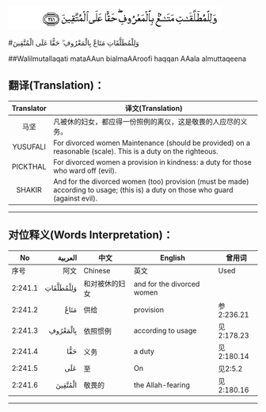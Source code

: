 ![002:241](images/002_241.gif)

#وَلِلْمُطَلَّقَاتِ مَتَاعٌ بِالْمَعْرُوفِ ۖ حَقًّا عَلَى الْمُتَّقِينَ 

##Walilmutallaqati mataAAun bialmaAAroofi haqqan AAala almuttaqeena 

## 翻译(Translation)：

| Translator | 译文(Translation)                                            |
| :--------: | ------------------------------------------------------------ |
|    马坚    | 凡被休的妇女，都应得一份照例的离仪，这是敬畏的人应尽的义务。 |
|  YUSUFALI  | For divorced women Maintenance (should be provided) on a reasonable (scale). This is a duty on the righteous. |
|  PICKTHAL  | For divorced women a provision in kindness: a duty for those who ward off (evil). |
|   SHAKIR   | And for the divorced women (too) provision (must be made) according to usage; (this is) a duty on those who guard (against evil). |

---

## 对位释义(Words Interpretation)：

| No   | العربية | 中文    | English | 曾用词 |
| ---- | ------: | ------- | ------- | ------ |
| 序号 |    阿文 | Chinese | 英文    | Used   |
| 2:241.1 | وَلِلْمُطَلَّقَاتِ | 和对被休的妇女 | and for the divorced women |            |
| 2:241.2 | مَتَاعٌ      | 供给           | provision                  | 参2:236.21 |
| 2:241.3 | بِالْمَعْرُوفِ  | 依照惯例       | according to usage         | 见2:178.23 |
| 2:241.4 | حَقًّا       | 义务           | a duty                     | 见2:180.14 |
| 2:241.5 | عَلَى       | 至             | On                         | 见2:5.2    |
| 2:241.6 | الْمُتَّقِينَ   | 敬畏的         | the Allah-fearing          | 见2:180.16 |

---
